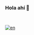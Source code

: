 ### Hola ahí 👋

<br>

[![en](https://img.shields.io/badge/lang-en-red.svg)](https://github.com/frandausmeier/README.md)

<br>
